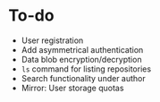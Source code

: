 # To-do

* User registration
* Add asymmetrical authentication
* Data blob encryption/decryption
* `ls` command for listing repositories
* Search functionality under author
* Mirror: User storage quotas
